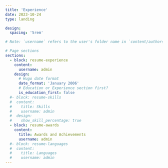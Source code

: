 ```yaml
---
title: 'Experience'
date: 2023-10-24
type: landing

design:
  spacing: '5rem'

# Note: `username` refers to the user's folder name in `content/authors/`

# Page sections
sections:
  - block: resume-experience
    content:
      username: admin
    design:
      # Hugo date format
      date_format: 'January 2006'
      # Education or Experience section first?
      is_education_first: false
  #- block: resume-skills
  #  content:
  #    title: Skills
  #    username: admin
  #  design:
  #    show_skill_percentage: true
  - block: resume-awards
    content:
      title: Awards and Achievements
      username: admin
  #- block: resume-languages
  #  content:
  #    title: Languages
  #    username: admin
---
```

